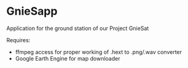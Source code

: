 # GnieSapp
Application for the ground station of our Project GnieSat

Requires:
- ffmpeg access for proper working of .hext to .png/.wav converter
- Google Earth Engine for map downloader

